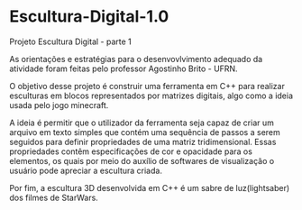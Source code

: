 # Escultura-Digital-1.0
Projeto Escultura Digital - parte 1

As orientações e estratégias para o desenvovlvimento adequado da atividade foram feitas pelo professor Agostinho Brito - UFRN.

O objetivo desse projeto é construir uma ferramenta em C++ para realizar esculturas em blocos representados por matrizes digitais, algo como a ideia usada pelo jogo minecraft.

A ideia é permitir que o utilizador da ferramenta seja capaz de criar um arquivo em texto simples que contém uma sequência de passos a serem seguidos para definir propriedades de uma matriz tridimensional. Essas propriedades contêm especificações de cor e opacidade para os elementos, os quais por meio do auxílio de softwares de visualização o usuário pode apreciar a escultura criada.

Por fim, a escultura 3D desenvolvida em C++ é um sabre de luz(lightsaber) dos filmes de StarWars.
